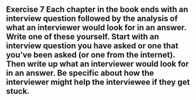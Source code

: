 Exercise 7
Each chapter in the book ends with an interview question followed by the analysis of what an interviewer would look for in an answer. Write one of these yourself.
Start with an interview question you have asked or one that you’ve been asked (or one from the internet). Then write up what an interviewer would look for in an answer. Be specific about how the interviewer might help the interviewee if they get stuck.
---------
